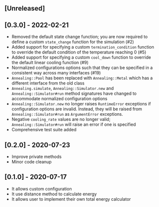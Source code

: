 ## [Unreleased]


## [0.3.0] - 2022-02-21

- Removed the default state change function; you are now required to define a custom `state_change` function for the simulation (#2)
- Added support for specifying a custom `termination_condition` function to override the default condition of the temperature reaching 0 (#5)
- Added support for specifying a custom `cool_down` function to override the default linear cooling function (#9)
- Normalized configurations options such that they can be specified in a consistent way across many interfaces (#19)
- `Annealing::Pool` has been replaced with `Annealing::Metal` which has a different interface from the old class
- `Annealing.simulate`, `Annealing::Simulator.new` and `Annealing::Simulator#run` method signatures have changed to accommodate normalized configuration options
- `Annealing::Simulator.new` no longer raises `RuntimeError` exceptions if configuration options are invalid. Instead, they will be raised from `Annealing::Simulator#run` as `ArgumentError` exceptions.
- Negative `cooling_rate` values are no longer valid; `Annealing::Simulator#run` will raise an error if one is specified
- Comprehensive test suite added

## [0.2.0] - 2020-07-23

- Improve private methods
- Minor code cleanup

## [0.1.0] - 2020-07-17

- It allows custom configuration
- It use distance method to calculate energy
- It allows user to implement their own total energy calculator
